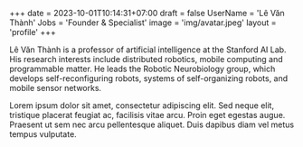 +++
date = 2023-10-01T10:14:31+07:00
draft = false
UserName = 'Lê Văn Thành'
Jobs = 'Founder & Specialist'
image = 'img/avatar.jpeg'
layout  = 'profile'
+++

Lê Văn Thành is a professor of artificial intelligence at the Stanford AI Lab. His research interests include distributed robotics, mobile computing and programmable matter. He leads the Robotic Neurobiology group, which develops self-reconfiguring robots, systems of self-organizing robots, and mobile sensor networks.

Lorem ipsum dolor sit amet, consectetur adipiscing elit. Sed neque elit, tristique placerat feugiat ac, facilisis vitae arcu. Proin eget egestas augue. Praesent ut sem nec arcu pellentesque aliquet. Duis dapibus diam vel metus tempus vulputate.